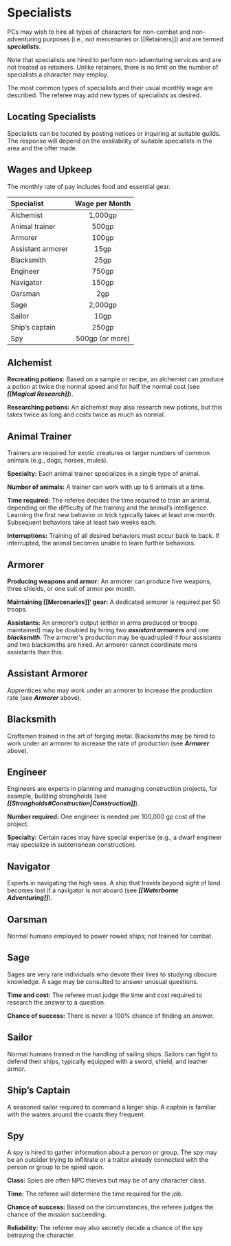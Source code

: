 # Specialists

PCs may wish to hire all types of characters for non-combat and non-adventuring purposes (i.e., not mercenaries or [[Retainers]]) and are termed ***specialists***.

Note that specialists are hired to perform non-adventuring services and are not treated as retainers. Unlike retainers, there is no limit on the number of specialists a character may employ.

The most common types of specialists and their usual monthly wage are described. The referee may add new types of specialists as desired.

## Locating Specialists

Specialists can be located by posting notices or inquiring at suitable guilds. The response will depend on the availability of suitable specialists in the area and the offer made.

## Wages and Upkeep

The monthly rate of pay includes food and essential gear.

| Specialist         | Wage per Month  |
| :----------------- | :-------------: |
| Alchemist          |     1,000gp     |
| Animal trainer     |      500gp      |
| Armorer           |      100gp      |
| Assistant armorer |      15gp       |
| Blacksmith         |      25gp       |
| Engineer           |      750gp      |
| Navigator          |      150gp      |
| Oarsman            |       2gp       |
| Sage               |     2,000gp     |
| Sailor             |      10gp       |
| Ship’s captain     |      250gp      |
| Spy                | 500gp (or more) |

## Alchemist

**Recreating potions:** Based on a sample or recipe, an alchemist can produce a potion at twice the normal speed and for half the normal cost (see ***[[Magical Research]]***).

**Researching potions:** An alchemist may also research new potions, but this takes twice as long and costs twice as much as normal.

## Animal Trainer

Trainers are required for exotic creatures or larger numbers of common animals (e.g., dogs, horses, mules).

**Specialty:** Each animal trainer specializes in a single type of animal.

**Number of animals:** A trainer can work with up to 6 animals at a time.

**Time required:** The referee decides the time required to train an animal, depending on the difficulty of the training and the animal’s intelligence. Learning the first new behavior or trick typically takes at least one month. Subsequent behaviors take at least two weeks each.

**Interruptions:** Training of all desired behaviors must occur back to back. If interrupted, the animal becomes unable to learn further behaviors.

## Armorer

**Producing weapons and armor:** An armorer can produce five weapons, three shields, or one suit of armor per month.

**Maintaining [[Mercenaries]]’ gear:** A dedicated armorer is required per 50 troops.

**Assistants:** An armorer’s output (either in arms produced or troops maintained) may be doubled by hiring two ***assistant armorers*** and one ***blacksmith***. The armorer's production may be quadrupled if four assistants and two blacksmiths are hired. An armorer cannot coordinate more assistants than this.

## Assistant Armorer

Apprentices who may work under an armorer to increase the production rate (see ***Armorer*** above).

## Blacksmith

Craftsmen trained in the art of forging metal. Blacksmiths may be hired to work under an armorer to increase the rate of production (see ***Armorer*** above).

## Engineer

Engineers are experts in planning and managing construction projects, for example, building strongholds (see ***[[Strongholds#Construction|Construction]]***).

**Number required:** One engineer is needed per 100,000 gp cost of the project.

**Specialty:** Certain races may have special expertise (e.g., a dwarf engineer may specialize in subterranean construction).

## Navigator

Experts in navigating the high seas. A ship that travels beyond sight of land becomes lost if a navigator is not aboard (see ***[[Waterborne Adventuring]]***).

## Oarsman

Normal humans employed to power rowed ships; not trained for combat.

## Sage

Sages are very rare individuals who devote their lives to studying obscure knowledge. A sage may be consulted to answer unusual questions.

**Time and cost:** The referee must judge the time and cost required to research the answer to a question.

**Chance of success:** There is never a 100% chance of finding an answer.

## Sailor

Normal humans trained in the handling of sailing ships. Sailors can fight to defend their ships, typically equipped with a sword, shield, and leather armor.

## Ship’s Captain

A seasoned sailor required to command a larger ship. A captain is familiar with the waters around the coasts they frequent.

## Spy

A spy is hired to gather information about a person or group. The spy may be an outsider trying to infiltrate or a traitor already connected with the person or group to be spied upon.

**Class:** Spies are often NPC thieves but may be of any character class.

**Time:** The referee will determine the time required for the job.

**Chance of success:** Based on the circumstances, the referee judges the chance of the mission succeeding.

**Reliability:** The referee may also secretly decide a chance of the spy betraying the character.